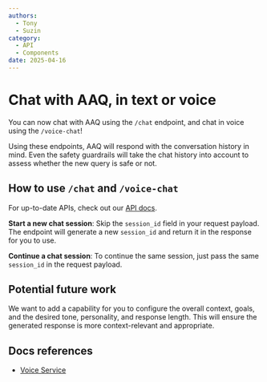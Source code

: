 ```yaml
---
authors:
  - Tony
  - Suzin
category:
  - API
  - Components
date: 2025-04-16
---
```


# Chat with AAQ, in text or voice


You can now chat with AAQ using the `/chat` endpoint, and chat in voice using the `/voice-chat`!

<!-- more -->

Using these endpoints, AAQ will respond with the conversation history in mind. Even the safety guardrails will take the chat history into account to assess whether the new query is safe or not.

## **How to use `/chat` and `/voice-chat`**

For up-to-date APIs, check out our [API docs](https://app.ask-a-question.com/api/docs).

**Start a new chat session**: Skip the `session_id` field in your request payload. The endpoint will generate a new `session_id` and return it in the response for you to use.

**Continue a chat session**: To continue the same session, just pass the same `session_id` in the request payload.


## **Potential future work**

We want to add a capability for you to configure the overall context, goals, and the desired tone, personality, and response length. This will ensure the generated response is more context-relevant and appropriate.

## **Docs references**

- [Voice Service](../../components/voice-service/index.md)
